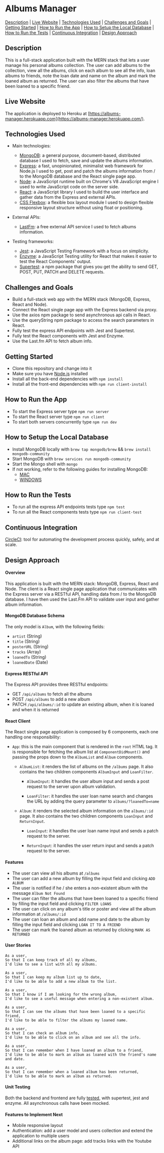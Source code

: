 # Albums Manager

[Description](#description) | [Live Website](#live-website) | [Technologies Used](#technologies-used) | [Challenges and Goals](#challenges-and-goals) | [Getting Started](#getting-started) | [How to Run the App](#how-to-run-the-app) | [How to Setup the Local Database](#how-to-setup-the-local-database) | [How to Run the Tests](#how-to-run-the-tests) | [Continuous Integration](#continuous-integration) | [Design Approach](#design-approach)

## Description

This is a full-stack application built with the MERN stack that lets a user manage his personal albums collection. The user can add albums to the collection, view all the albums, click on each album to see all the info, loan albums to friends, note the loan date and name on the album and mark the loaned album as returned. The user can also filter the albums that have been loaned to a specific friend.

## Live Website

The application is deployed to Heroku at [https://albums-manager.herokuapp.com](https://albums-manager.herokuapp.com/).

## Technologies Used

- Main technologies:
  * [MongoDB](https://www.mongodb.com/): a general purpose, document-based, distributed database I used to fetch, save and update the albums information.
  * [Express](https://expressjs.com/): a fast, unopinionated, minimalist web framework for Node.js I used to get, post and patch the albums information from / to the MongoDB database and the React single page app.
  * [Node](https://nodejs.org/en/): a JavaScript runtime built on Chrome's V8 JavaScript engine I used to write JavaScript code on the server side.
  * [React](https://reactjs.org/): a JavaScript library I used to build the user interface and gather data from the Express and external APIs.
  * [CSS Flexbox](https://developer.mozilla.org/en-US/docs/Web/CSS/CSS_Flexible_Box_Layout/Basic_Concepts_of_Flexbox): a flexible box layout module I used to design flexible responsive layout structure without using float or positioning.
  
- External APIs:
  * [LastFm](https://developers.google.com/maps/documentation): a free external API service I used to fetch albums information.
  
- Testing frameworks:
  * [Jest](https://jestjs.io/): a JavaScript Testing Framework with a focus on simplicity.
  * [Enzyme](https://www.npmjs.com/package/enzyme): a JavaScript Testing utility for React that makes it easier to test the React Components' output.
  * [Supertest](https://www.npmjs.com/package/supertest): a npm package that gives you get the ability to send GET, POST, PUT, PATCH and DELETE requests.

## Challenges and Goals

* Build a full-stack web app with the MERN stack (MongoDB, Express, React and Node).
* Connect the React single page app with the Express backend via proxy.
* Use the axios npm package to send asynchronous api calls in React.
* Use the queryString npm package to access the search parameters in React.
* Fully test the express API endpoints with Jest and Supertest.
* Fully test the React components with Jest and Enzyme.
* Use the Last.fm API to fetch album info.

## Getting Started

* Clone this repository and change into it
* Make sure you have [Node.js](https://nodejs.org/en/download/) installed
* Install all the back-end dependencies with ```npm install```
* Install all the front-end dependencies with ```npm run client-install```

## How to Run the App

* To start the Express server type ```npm run server```
* To start the React server type ```npm run client```
* To start both servers concurrently type ```npm run dev```

## How to Setup the Local Database

* Install MongoDB locally with ```brew tap mongodb/brew``` && ```brew install mongodb-community```
* Start MongoDB with ```brew services run mongodb-community```
* Start the Mongo shell with ```mongo```
* If not working, refer to the following guides for installing MongoDB:
  - [MAC](https://zellwk.com/blog/install-mongodb/)
  - [WINDOWS](https://treehouse.github.io/installation-guides/windows/mongo-windows.html)

## How to Run the Tests

* To run all the express API endpoints tests type ```npm test```
* To run all the React components tests type ```npm run client-test```

## Continuous Integration

[CircleCI](https://circleci.com/): tool for automating the development process quickly, safely, and at scale.

## Design Approach

#### Overview

This application is built with the MERN stack: MongoDB, Express, React and Node. The client is a React single page application that communicates with the Express server via a RESTful API, handling data from / to the MongoDB database. I have then used the Last.Fm API to validate user input and gather album information.

#### MongoDB Database Schema

The only model is ```Album```, with the following fields:
  - ```artist``` (String)
  - ```title``` (String)
  - ```posterURL``` (String)
  - ```tracks``` (Array)
  - ```loanedTo``` (String)
  - ```loanedDate``` (Date)
  
#### Express RESTful API

The Express API provides three RESTful endpoints:
  - GET ```/api/albums``` to fetch all the albums
  - POST ```/api/albums``` to add a new album
  - PATCH ```/api/albums/:id``` to update an existing album, when it is loaned and when it is returned
  
  
#### React Client

The React single page application is composed by 6 components, each one handling one responsibility:

  - ```App```: this is the main component that is rendered in the ```root``` HTML tag. It is responsible for fetching the album list at ```ComponentDidMount()``` and passing the props down to the ```AlbumList``` and ```Album``` components.
  
    - ```AlbumList```: it renders the list of albums on the ```/albums``` page. It also contains the two children components ```AlbumInput``` and ```LoanFilter```.
    
      - ```AlbumInput```: it handles the user album input and sends a post request to the server upon album validation.
      
      - ```LoanFilter```: it handles the user loan name search and changes the URL by adding the query parameter to ```albums/?loanedTo=name```
      
    - ```Album```: it renders the selected album information on the ```albums/:id``` page. It also contains the two children components ```LoanInput``` and ```ReturnInput```.
    
      - ```LoanInput```: it handles the user loan name input and sends a patch request to the server.
      
      - ```ReturnInput```: it handles the user return input and sends a patch request to the server.
      
#### Features

* The user can view all his albums at ```/albums```
* The user can add a new album by filling the input field and clicking ```ADD ALBUM```
* The user is notified if he / she enters a non-existent album with the message ```Album Not Found```
* The user can filter the albums that have been loaned to a specific friend by filling the input field and clicking ```FILTER LOANS```
* The user can click on any album's title or poster and view all the album information at ```/albums/:id```
* The user can loan an album and add name and date to the album by filling the input field and clicking ```LOAN IT TO A FRIEND```
* The user can mark the loaned album as returned by clicking ```MARK AS RETURNED```

#### User Stories

```
As a user,
So that I can keep track of all my albums,
I'd like to see a list with all my albums.
```
```
As a user,
So that I can keep my album list up to date,
I'd like to be able to add a new album to the list.
```
```
As a user,
So that I know if I am looking for the wrong album,
I'd like to see a useful message when entering a non-existent album.
```
```
As a user,
So that I can see the albums that have been loaned to a specific friend,
I'd like to be able to filter the albums my loaned name.
```
```
As a user,
So that I can check an album info,
I'd like to be able to click on an album and see all the info.
```
```
As a user,
So that I can remember when I have loaned an album to a friend,
I'd like to be able to mark an album as loaned with the friend's name and date.
```
```
As a user,
So that I can remember when a loaned album has been returned,
I'd like to be able to mark an album as returned.
```

#### Unit Testing

Both the backend and frontend are fully [tested](https://circleci.com/gh/AndreaDiotallevi/albums-manager), with supertest, jest and enzyme. All asynchronous calls have been mocked.

#### Features to Implement Next

* Mobile responsive layout
* Authentication: add a user model and users collection and extend the application to multiple users
* Additional links on the album page: add tracks links with the Youtube API
